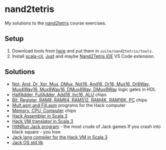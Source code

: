 # nand2tetris

My solutions to the [nand2tetris](https://www.nand2tetris.org/) course exercises.

## Setup

1. Download tools from [here](https://www.nand2tetris.org/software) and put them in `suite/nand2tetris/tools`. 
2. Install [scala-cli](https://scala-cli.virtuslab.org/), [Just](https://github.com/casey/just) and maybe [Nand2Tetris IDE](https://marketplace.visualstudio.com/items?itemName=AvivYaish.nand-ide) VS Code extension.


## Solutions

- [Not, And, Or, Xor, Mux, DMux, Not16, And16, Or16, Mux16, Or8Way, Mux4Way16, Mux8Way16, DMux4Way, DMux8Way](./suite/nand2tetris/projects/01/) logic gates in HDL
- [HalfAdder, FullAdder, Add16, Inc16, ALU](./suite/nand2tetris/projects/02/) chips
- [Bit, Register, RAM8, RAM64, RAM512, RAM4K, RAM16K, PC](./suite/nand2tetris/projects/03) chips
- [Mult.asm and Fill.asm](./suite/nand2tetris/projects/04/) programs for the Hack computer
- [Memory, CPU, Computer](./suite/nand2tetris/projects/05/) chips
- [Hack Assembler in Scala 3](./suite/nand2tetris/projects/06/hasm/)
- [Hack VM translator in Scala 3](./suite/nand2tetris/projects/07/hvm/)
- [HitNRun Jack program](./suite/nand2tetris/projects/09/HitNRun) - the most crude of Jack games If you crash into black square - you lose
- [Jack lang compiler for the Hack VM in Scala 3](./suite/nand2tetris/projects/10/jackc/)
- [Jack OS std lib](./suite/nand2tetris/projects/12/)